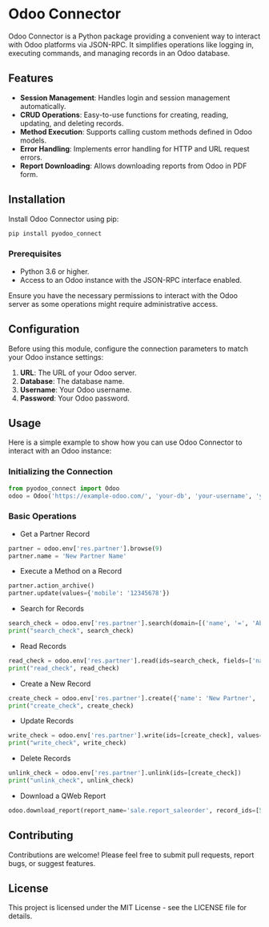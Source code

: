 
# Odoo Connector

Odoo Connector is a Python package providing a convenient way to interact with Odoo platforms via JSON-RPC. It simplifies operations like logging in, executing commands, and managing records in an Odoo database.

## Features

- **Session Management**: Handles login and session management automatically.
- **CRUD Operations**: Easy-to-use functions for creating, reading, updating, and deleting records.
- **Method Execution**: Supports calling custom methods defined in Odoo models.
- **Error Handling**: Implements error handling for HTTP and URL request errors.
- **Report Downloading**: Allows downloading reports from Odoo in PDF form.

## Installation

Install Odoo Connector using pip:

```bash
pip install pyodoo_connect
```

### Prerequisites

- Python 3.6 or higher.
- Access to an Odoo instance with the JSON-RPC interface enabled.

Ensure you have the necessary permissions to interact with the Odoo server as some operations might require administrative access.

## Configuration

Before using this module, configure the connection parameters to match your Odoo instance settings:

1. **URL**: The URL of your Odoo server.
2. **Database**: The database name.
3. **Username**: Your Odoo username.
4. **Password**: Your Odoo password.

## Usage

Here is a simple example to show how you can use Odoo Connector to interact with an Odoo instance:
### Initializing the Connection
```python
from pyodoo_connect import Odoo
odoo = Odoo('https://example-odoo.com/', 'your-db', 'your-username', 'your-password')
```
### Basic Operations
- Get a Partner Record
```python
partner = odoo.env['res.partner'].browse(9)
partner.name = 'New Partner Name'
```

- Execute a Method on a Record
```python
partner.action_archive()
partner.update(values={'mobile': '12345678'})
```
- Search for Records
```python
search_check = odoo.env['res.partner'].search(domain=[('name', '=', 'Abigail Peterson')])
print("search_check", search_check)
```
- Read Records
```python
read_check = odoo.env['res.partner'].read(ids=search_check, fields=['name', 'email'])
print("read_check", read_check)
```
- Create a New Record
```python
create_check = odoo.env['res.partner'].create({'name': 'New Partner', 'email': 'new@partner.com', 'is_company': True})
print("create_check", create_check)
```
- Update Records
```python
write_check = odoo.env['res.partner'].write(ids=[create_check], values={'phone': '1234567890'})
print("write_check", write_check)
```
- Delete Records
```python
unlink_check = odoo.env['res.partner'].unlink(ids=[create_check])
print("unlink_check", unlink_check)
```
- Download a QWeb Report
```python
odoo.download_report(report_name='sale.report_saleorder', record_ids=[52], file_name='Sales Report')
```

## Contributing
Contributions are welcome! Please feel free to submit pull requests, report bugs, or suggest features.

## License
This project is licensed under the MIT License - see the LICENSE file for details.
